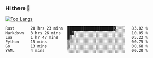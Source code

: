 ### Hi there 👋

<!--
**3Xpl0it3r/3Xpl0it3r** is a ✨ _special_ ✨ repository because its `README.md` (this file) appears on your GitHub profile.

Here are some ideas to get you started:

- 🔭 I’m currently working on ...
- 🌱 I’m currently learning ...
- 👯 I’m looking to collaborate on ...
- 🤔 I’m looking for help with ...
- 💬 Ask me about ...
- 📫 How to reach me: ...
- 😄 Pronouns: ...
- ⚡ Fun fact: ...
-->


[![Top Langs](https://github-readme-stats.vercel.app/api/top-langs/?username=3Xpl0it3r&layout=compact)](https://github.com/3Xpl0it3r/3Xpl0it3r)

<!--START_SECTION:waka-->

```text
Rust       28 hrs 23 mins  ████████████████████▓░░░░   83.02 %
Markdown   3 hrs 26 mins   ██▓░░░░░░░░░░░░░░░░░░░░░░   10.05 %
Lua        1 hr 47 mins    █▒░░░░░░░░░░░░░░░░░░░░░░░   05.22 %
Python     15 mins         ▒░░░░░░░░░░░░░░░░░░░░░░░░   00.75 %
Go         13 mins         ▒░░░░░░░░░░░░░░░░░░░░░░░░   00.68 %
YAML       4 mins          ░░░░░░░░░░░░░░░░░░░░░░░░░   00.20 %
```

<!--END_SECTION:waka-->
